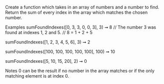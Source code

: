 Create a function which takes in an array of numbers and a number to find. Return the sum of every index in the array which matches the chosen number.

Examples
sumFoundIndexes([0, 3, 3, 0, 0, 3], 3) ➞ 8
// The number 3 was found at indexes 1, 2 and 5.
// 8 = 1 + 2 + 5

sumFoundIndexes([1, 2, 3, 4, 5, 6], 3) ➞ 2

sumFoundIndexes([100, 100, 100, 100, 100], 100) ➞ 10

sumFoundIndexes([5, 10, 15, 20], 2) ➞ 0

Notes
0 can be the result if no number in the array matches or if the only matching element is at index 0.